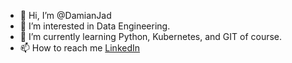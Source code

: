- 👋 Hi, I’m @DamianJad
- 👀 I’m interested in Data Engineering.
- 🌱 I’m currently learning Python, Kubernetes, and GIT of course.
- 📫 How to reach me [LinkedIn](https://www.linkedin.com/in/damian-jadczak/)

<!---
DamianJad/DamianJad is a ✨ special ✨ repository because its `README.md` (this file) appears on your GitHub profile.
You can click the Preview link to take a look at your changes.
--->
